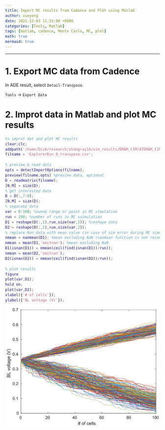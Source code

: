 ```yaml
---
title: Import MC results from Cadence and Plot using Matlab
author: xueyong
date: 2021-12-03 11:33:00 +0800
categories: [Tools, Matlab]
tags: [matlab, cadence, Monte Carlo, MC, plot]
math: true
mermaid: true
---
```


---
# 1. Export MC data from Cadence

In ADE result, select `Detail-Transpose`.

`Tools` -> `Export Data`


# 2. Improt data in Matlab and plot MC results 

```matlab
%% improt dat and plot MC results
clear;clc;
addpath('/home/Div6/research/zhangray16/sim_results/DRAM_CIM/4TDRAM_CIM');
filname = 'ExplorerRun_0_transpose.csv';

% preview & read data
opts = detectImportOptions(filname);
preview(filname,opts) %preview data, optional
D = readmatrix(filname);
[N,M] = size(D);
% get interested data
D = D(:,7:8);
[N,M] = size(D);
% separate data
var = 0:100; %sweep range or point in MC simulation
run = 200; %number of runs in MC suimulation
D1 = reshape(D(:,1),run,size(var,2)); %reshape data
D2 = reshape(D(:,2),run,size(var,2));
% replace Nan data with mean value (in case of sim error during MC simulation)
nmean = nanmean(D1); %mean excluding NaN (nanmean function is not recommended)
nmean = mean(D1,'omitnan'); %mean excluding NaN
D1(isnan(D1)) = nmean(ceil(find(isnan(D1))/run));
nmean = mean(D2,'omitnan');
D2(isnan(D2)) = nmean(ceil(find(isnan(D2))/run));

% plot results
figure
plot(var,D1);
hold on;
plot(var,D2);
xlabel({'# of cells'});
ylabel({'BL voltage (V)'});
```

![MC_results](https://raw.githubusercontent.com/ntuzxy/ntuzxy.github.io/master/assets/figs/matlab/BL_MC.png "MC_results")
